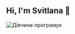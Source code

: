 ## Hi, I'm Svitlana 👋


![Дівчина програмує](https://media.giphy.com/media/LMcB8XospGZO8UQq87/giphy.gif)







